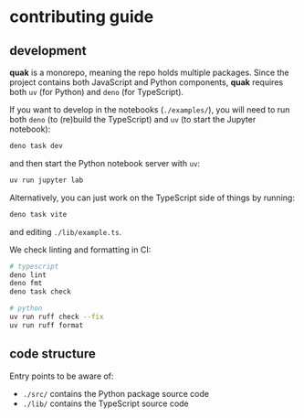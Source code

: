 # contributing guide

## development

**quak** is a monorepo, meaning the repo holds multiple packages. Since the
project contains both JavaScript and Python components, **quak** requires both
`uv` (for Python) and `deno` (for TypeScript).

If you want to develop in the notebooks (`./examples/`), you will need to run
both `deno` (to (re)build the TypeScript) and `uv` (to start the Jupyter
notebook):

```sh
deno task dev
```

and then start the Python notebook server with `uv`:

```sh
uv run jupyter lab
```

Alternatively, you can just work on the TypeScript side of things by running:

```sh
deno task vite
```

and editing `./lib/example.ts`.

We check linting and formatting in CI:

```sh
# typescript
deno lint
deno fmt
deno task check

# python
uv run ruff check --fix
uv run ruff format
```

## code structure

Entry points to be aware of:

- `./src/` contains the Python package source code
- `./lib/` contains the TypeScript source code
